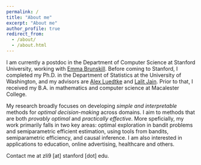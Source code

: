 ```yaml
---
permalink: /
title: "About me"
excerpt: "About me"
author_profile: true
redirect_from: 
  - /about/
  - /about.html
---
```


I am currently a postdoc in the Department of Computer Science at Stanford University, working with [Emma Brunskill](https://cs.stanford.edu/people/ebrun/). Before coming to Stanford, I completed my Ph.D. in the Department of Statistics at the University of Washington, and my advisors are [Alex Luedtke](http://www.alexluedtke.com/) and [Lalit Jain](http://lalitjain.com/). Prior to that, I received my B.A. in mathematics and computer science at Macalester College.  

My research broadly focuses on developing *simple and interpretable* methods for *optimal decision-making* across domains. I aim to methods that are both *provably optimal* and *practically effective*. More speficially, my work primarily falls in two key areas: optimal exploration in bandit problems and semiparametric efficient estimation, using tools from bandits, semiparametric efficiency, and causal inference. I am also interested in applications to education, online advertising, healthcare and others. 

Contact me at zli9 [at] stanford [dot] edu. 
